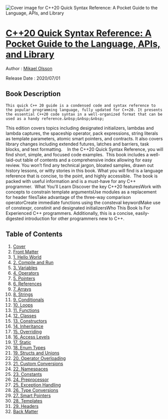 ![Cover image for C++20 Quick Syntax Reference: A Pocket Guide to the Language, APIs, and Library](https://imgdetail.ebookreading.net/cover/cover/20200920/EB9781484259955.jpg)

[C++20 Quick Syntax Reference: A Pocket Guide to the Language, APIs, and Library](https://ebookreading.net/view/book/C%2B%2B20+Quick+Syntax+Reference%3A+A+Pocket+Guide+to+the+Language%2C+APIs%2C+and+Library-EB9781484259955_1.html "C++20 Quick Syntax Reference: A Pocket Guide to the Language, APIs, and Library")
====================================================================================================================

Author : [Mikael Olsson](https://ebookreading.net/search/author/Mikael+Olsson)

Release Date : 2020/07/01

Book Description
-----------------


    
    This quick C++ 20 guide is a condensed code and syntax reference to the popular programming language, fully updated for C++20. It presents the essential C++20 code syntax in a well-organized format that can be used as a handy reference.&nbsp;&nbsp;&nbsp;
This edition covers topics including designated initializers, lambdas and lambda captures, the spaceship operator, pack expressions, string literals as template parameters, atomic smart pointers, and contracts.&nbsp;It also covers library changes including extended futures, latches and barriers, task blocks, and text formatting.&nbsp;&nbsp;&nbsp;
In the C++20 Quick Syntax Reference, you will find short, simple, and focused code examples.&nbsp; This book includes a well-laid-out table of contents and a comprehensive index allowing for easy review. You won’t find any technical jargon, bloated samples, drawn out history lessons, or witty stories in this book. What you will find is a language reference that is concise, to the point, and highly accessible.&nbsp; The book is packed with useful information and is a must-have for any C++ programmer.&nbsp;
What You'll Learn
Discover the key C++20 featuresWork with concepts to constrain template argumentsUse modules as a replacement for header filesTake advantage of the three-way comparison operatorCreate immediate functions using the consteval keywordMake use of constexpr, constinit and designated initializersWho This Book Is For&nbsp;
Experienced C++ programmers. Additionally, this is a concise, easily-digested introduction for other programmers new to C++.
&nbsp;

  

Table of Contents
-----------------

1. [Cover](https://ebookreading.net/view/book/C%2B%2B20+Quick+Syntax+Reference%3A+A+Pocket+Guide+to+the+Language%2C+APIs%2C+and+Library-EB9781484259955_1.html)
1. [Front Matter](https://ebookreading.net/view/book/C%2B%2B20+Quick+Syntax+Reference%3A+A+Pocket+Guide+to+the+Language%2C+APIs%2C+and+Library-EB9781484259955_2.html)
1. [1.&nbsp;Hello World](https://ebookreading.net/view/book/C%2B%2B20+Quick+Syntax+Reference%3A+A+Pocket+Guide+to+the+Language%2C+APIs%2C+and+Library-EB9781484259955_3.html)
1. [2.&nbsp;Compile and Run](https://ebookreading.net/view/book/C%2B%2B20+Quick+Syntax+Reference%3A+A+Pocket+Guide+to+the+Language%2C+APIs%2C+and+Library-EB9781484259955_4.html)
1. [3.&nbsp;Variables](https://ebookreading.net/view/book/C%2B%2B20+Quick+Syntax+Reference%3A+A+Pocket+Guide+to+the+Language%2C+APIs%2C+and+Library-EB9781484259955_5.html)
1. [4.&nbsp;Operators](https://ebookreading.net/view/book/C%2B%2B20+Quick+Syntax+Reference%3A+A+Pocket+Guide+to+the+Language%2C+APIs%2C+and+Library-EB9781484259955_6.html)
1. [5.&nbsp;Pointers](https://ebookreading.net/view/book/C%2B%2B20+Quick+Syntax+Reference%3A+A+Pocket+Guide+to+the+Language%2C+APIs%2C+and+Library-EB9781484259955_7.html)
1. [6.&nbsp;References](https://ebookreading.net/view/book/C%2B%2B20+Quick+Syntax+Reference%3A+A+Pocket+Guide+to+the+Language%2C+APIs%2C+and+Library-EB9781484259955_8.html)
1. [7.&nbsp;Arrays](https://ebookreading.net/view/book/C%2B%2B20+Quick+Syntax+Reference%3A+A+Pocket+Guide+to+the+Language%2C+APIs%2C+and+Library-EB9781484259955_9.html)
1. [8.&nbsp;Strings](https://ebookreading.net/view/book/C%2B%2B20+Quick+Syntax+Reference%3A+A+Pocket+Guide+to+the+Language%2C+APIs%2C+and+Library-EB9781484259955_10.html)
1. [9.&nbsp;Conditionals](https://ebookreading.net/view/book/C%2B%2B20+Quick+Syntax+Reference%3A+A+Pocket+Guide+to+the+Language%2C+APIs%2C+and+Library-EB9781484259955_11.html)
1. [10.&nbsp;Loops](https://ebookreading.net/view/book/C%2B%2B20+Quick+Syntax+Reference%3A+A+Pocket+Guide+to+the+Language%2C+APIs%2C+and+Library-EB9781484259955_12.html)
1. [11.&nbsp;Functions](https://ebookreading.net/view/book/C%2B%2B20+Quick+Syntax+Reference%3A+A+Pocket+Guide+to+the+Language%2C+APIs%2C+and+Library-EB9781484259955_13.html)
1. [12.&nbsp;Classes](https://ebookreading.net/view/book/C%2B%2B20+Quick+Syntax+Reference%3A+A+Pocket+Guide+to+the+Language%2C+APIs%2C+and+Library-EB9781484259955_14.html)
1. [13.&nbsp;Constructors](https://ebookreading.net/view/book/C%2B%2B20+Quick+Syntax+Reference%3A+A+Pocket+Guide+to+the+Language%2C+APIs%2C+and+Library-EB9781484259955_15.html)
1. [14.&nbsp;Inheritance](https://ebookreading.net/view/book/C%2B%2B20+Quick+Syntax+Reference%3A+A+Pocket+Guide+to+the+Language%2C+APIs%2C+and+Library-EB9781484259955_16.html)
1. [15.&nbsp;Overriding](https://ebookreading.net/view/book/C%2B%2B20+Quick+Syntax+Reference%3A+A+Pocket+Guide+to+the+Language%2C+APIs%2C+and+Library-EB9781484259955_17.html)
1. [16.&nbsp;Access Levels](https://ebookreading.net/view/book/C%2B%2B20+Quick+Syntax+Reference%3A+A+Pocket+Guide+to+the+Language%2C+APIs%2C+and+Library-EB9781484259955_18.html)
1. [17.&nbsp;Static](https://ebookreading.net/view/book/C%2B%2B20+Quick+Syntax+Reference%3A+A+Pocket+Guide+to+the+Language%2C+APIs%2C+and+Library-EB9781484259955_19.html)
1. [18.&nbsp;Enum Types](https://ebookreading.net/view/book/C%2B%2B20+Quick+Syntax+Reference%3A+A+Pocket+Guide+to+the+Language%2C+APIs%2C+and+Library-EB9781484259955_20.html)
1. [19.&nbsp;Structs and Unions](https://ebookreading.net/view/book/C%2B%2B20+Quick+Syntax+Reference%3A+A+Pocket+Guide+to+the+Language%2C+APIs%2C+and+Library-EB9781484259955_21.html)
1. [20.&nbsp;Operator Overloading](https://ebookreading.net/view/book/C%2B%2B20+Quick+Syntax+Reference%3A+A+Pocket+Guide+to+the+Language%2C+APIs%2C+and+Library-EB9781484259955_22.html)
1. [21.&nbsp;Custom Conversions](https://ebookreading.net/view/book/C%2B%2B20+Quick+Syntax+Reference%3A+A+Pocket+Guide+to+the+Language%2C+APIs%2C+and+Library-EB9781484259955_23.html)
1. [22.&nbsp;Namespaces](https://ebookreading.net/view/book/C%2B%2B20+Quick+Syntax+Reference%3A+A+Pocket+Guide+to+the+Language%2C+APIs%2C+and+Library-EB9781484259955_24.html)
1. [23.&nbsp;Constants](https://ebookreading.net/view/book/C%2B%2B20+Quick+Syntax+Reference%3A+A+Pocket+Guide+to+the+Language%2C+APIs%2C+and+Library-EB9781484259955_25.html)
1. [24.&nbsp;Preprocessor](https://ebookreading.net/view/book/C%2B%2B20+Quick+Syntax+Reference%3A+A+Pocket+Guide+to+the+Language%2C+APIs%2C+and+Library-EB9781484259955_26.html)
1. [25.&nbsp;Exception Handling](https://ebookreading.net/view/book/C%2B%2B20+Quick+Syntax+Reference%3A+A+Pocket+Guide+to+the+Language%2C+APIs%2C+and+Library-EB9781484259955_27.html)
1. [26.&nbsp;Type Conversions](https://ebookreading.net/view/book/C%2B%2B20+Quick+Syntax+Reference%3A+A+Pocket+Guide+to+the+Language%2C+APIs%2C+and+Library-EB9781484259955_28.html)
1. [27.&nbsp;Smart Pointers](https://ebookreading.net/view/book/C%2B%2B20+Quick+Syntax+Reference%3A+A+Pocket+Guide+to+the+Language%2C+APIs%2C+and+Library-EB9781484259955_29.html)
1. [28.&nbsp;Templates](https://ebookreading.net/view/book/C%2B%2B20+Quick+Syntax+Reference%3A+A+Pocket+Guide+to+the+Language%2C+APIs%2C+and+Library-EB9781484259955_30.html)
1. [29.&nbsp;Headers](https://ebookreading.net/view/book/C%2B%2B20+Quick+Syntax+Reference%3A+A+Pocket+Guide+to+the+Language%2C+APIs%2C+and+Library-EB9781484259955_31.html)
1. [Back Matter](https://ebookreading.net/view/book/C%2B%2B20+Quick+Syntax+Reference%3A+A+Pocket+Guide+to+the+Language%2C+APIs%2C+and+Library-EB9781484259955_32.html)
